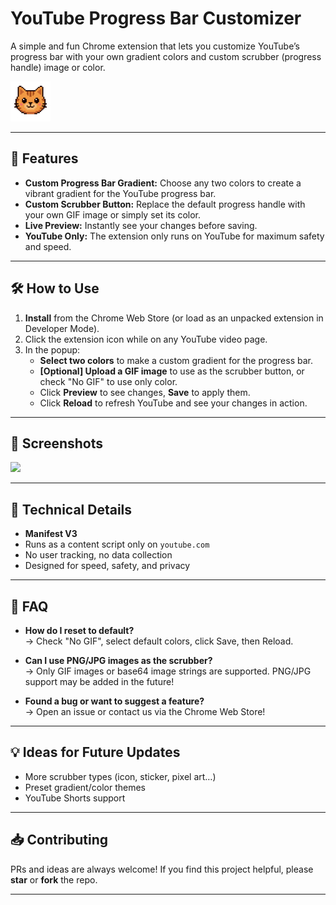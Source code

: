 # YouTube Progress Bar Customizer

A simple and fun Chrome extension that lets you customize YouTube’s progress bar with your own gradient colors and custom scrubber (progress handle) image or color.

<img src="icon.png" width="64" />

---

## 🚀 Features

- **Custom Progress Bar Gradient:** Choose any two colors to create a vibrant gradient for the YouTube progress bar.
- **Custom Scrubber Button:** Replace the default progress handle with your own GIF image or simply set its color.
- **Live Preview:** Instantly see your changes before saving.
- **YouTube Only:** The extension only runs on YouTube for maximum safety and speed.

---

## 🛠️ How to Use

1. **Install** from the Chrome Web Store (or load as an unpacked extension in Developer Mode).
2. Click the extension icon while on any YouTube video page.
3. In the popup:
   - **Select two colors** to make a custom gradient for the progress bar.
   - **[Optional] Upload a GIF image** to use as the scrubber button, or check "No GIF" to use only color.
   - Click **Preview** to see changes, **Save** to apply them.
   - Click **Reload** to refresh YouTube and see your changes in action.

---

## 📸 Screenshots

<img src="Ảnh 1.jpg" width="400"/>

---

## 📝 Technical Details

- **Manifest V3**
- Runs as a content script only on `youtube.com`
- No user tracking, no data collection
- Designed for speed, safety, and privacy

---

## 🤔 FAQ

- **How do I reset to default?**  
  → Check "No GIF", select default colors, click Save, then Reload.

- **Can I use PNG/JPG images as the scrubber?**  
  → Only GIF images or base64 image strings are supported. PNG/JPG support may be added in the future!

- **Found a bug or want to suggest a feature?**  
  → Open an issue or contact us via the Chrome Web Store!

---

## 💡 Ideas for Future Updates

- More scrubber types (icon, sticker, pixel art…)
- Preset gradient/color themes
- YouTube Shorts support

---

## 📥 Contributing

PRs and ideas are always welcome!
If you find this project helpful, please **star** or **fork** the repo.

---

